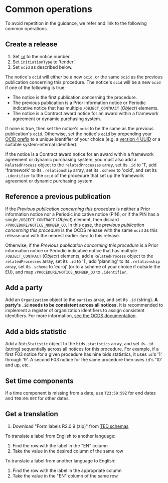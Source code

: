 # Common operations

To avoid repetition in the guidance, we refer and link to the following common operations.

## Create a release

1. Set [`id`](https://standard.open-contracting.org/latest/en/schema/identifiers/#release-id) to the notice number.
1. Set `initiationType` to 'tender'.
1. Set `ocid` as described below.

The notice's `ocid` will either be a new `ocid`, or the same `ocid` as the previous publication concerning this procedure. The notice's `ocid` will be a new `ocid` if one of the following is true:

* The notice is the first publication concerning the procedure.
* The previous publication is a Prior information notice or Periodic indicative notice that has multiple `/OBJECT_CONTRACT` (*Object*) elements.
* The notice is a Contract award notice for an award within a framework agreement or dynamic purchasing system.

If none is true, then set the notice's `ocid` to be the same as the previous publication's `ocid`. Otherwise, set the notice's [`ocid`](https://standard.open-contracting.org/latest/en/schema/identifiers/#contracting-process-identifier-ocid) by prepending your [OCID prefix](https://standard.open-contracting.org/latest/en/implementation/registration/) to a unique identifier of your choice (e.g. a [version 4 UUID](https://en.wikipedia.org/wiki/Universally_unique_identifier) or a suitable system-internal identifier).

If the notice is a Contract award notice for an award within a framework agreement or dynamic purchasing system, you must also add a `RelatedProcess` object to the `relatedProcesses` array, set its `.id` to '1', add 'framework' to its `.relationship` array, set its `.scheme` to 'ocid', and set its `.identifier` to the `ocid` of the procedure that set up the framework agreement or dynamic purchasing system.

## Reference a previous publication

If the *Previous publication concerning this procedure* is neither a Prior information notice nor a Periodic indicative notice (PIN), or if the PIN has a single `/OBJECT_CONTRACT` (*Object*) element, then discard `/PROCEDURE/NOTICE_NUMBER_OJ`. In this case, the *previous publication concerning this procedure* is the OCDS release with the same `ocid` as this release and with the nearest earlier `date` to this release.

Otherwise, if the *Previous publication concerning this procedure* is a Prior information notice or Periodic indicative notice that has multiple `/OBJECT_CONTRACT` (*Object*) elements, add a `RelatedProcess` object to the `relatedProcesses` array, set its `.id` to '1', add 'planning' to its `.relationship` array, set its `.scheme` to 'eu-oj' (or to a scheme of your choice if outside the EU), and map `/PROCEDURE/NOTICE_NUMBER_OJ` to `.identifier`.

## Add a party

Add an `Organization` object to the `parties` array, and set its `.id` (string). **A party's `.id` needs to be consistent across all notices.** It is recommended to implement a register of organization identifiers to assign consistent identifiers. For more information, [see the OCDS documentation](https://standard.open-contracting.org/latest/en/schema/identifiers/#organization-ids).

## Add a bids statistic

Add a `BidsStatistic` object to the `bids.statistics` array, and set its `.id` (string) sequentially across all notices for this procedure. For example, if a first F03 notice for a given procedure has nine bids statistics, it uses `id`'s '1' through '9'. A second F03 notice for the same procedure then uses `id`'s '10' and up, etc.

## Set time components

If a time component is missing from a date, use `T23:59:59Z` for end dates and `T00:00:00Z` for other dates.

## Get a translation

1. Download "Form labels R2.0.9 (zip)" from [TED schemas](https://publications.europa.eu/en/web/eu-vocabularies/tedschemas)

To translate a label from English to another language:

1. Find the row with the label in the "EN" column
1. Take the value in the desired column of the same row

To translate a label from another language to English:

1. Find the row with the label in the appropriate column
1. Take the value in the "EN" column of the same row
